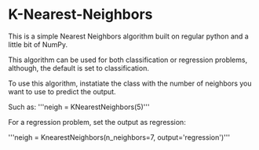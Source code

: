 # K-Nearest-Neighbors
This is a simple Nearest Neighbors algorithm built on regular python and a little bit of NumPy.

This algorithm can be used for both classification or regression problems, although, the default is set to classification.

To use this algorithm, instatiate the class with the number of neighbors you want to use to predict the output.

Such as: '''neigh = KNearestNeighbors(5)''' 

For a regression problem, set the output as regression:

'''neigh = KnearestNeighbors(n_neighbors=7, output='regression')'''
